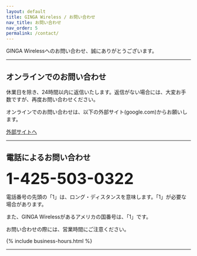 ```yaml
---
layout: default
title: GINGA Wireless / お問い合わせ
nav_title: お問い合わせ
nav_order: 5
permalink: /contact/
---
```

<main>
  <div class="container">
    <p>GINGA Wirelessへのお問い合わせ、誠にありがとうございます。</p>
    <hr>
    <div>
      <h2>オンラインでのお問い合わせ</h2>
      <div class="alert alert-warning">
        <p>休業日を除き、24時間以内に返信いたします。返信がない場合には、大変お手数ですが、再度お問い合わせください。</p>
      </div>
      <p>オンラインでのお問い合わせは、以下の外部サイト(google.com)からお願いします。</p>
      <a href="https://docs.google.com/forms/d/1dC6fsDXxYNeQRDl4Sx6ly3f_HwbPVN9egNLDHMPQNXc/viewform" class="btn btn-warning btn-lg">外部サイトへ</a>
    </div>
    <hr>
    <div>
      <h2>電話によるお問い合わせ</h2>
      <span style="font-size: 300%;"><strong>1-425-503-0322</strong></span>
      <div class="alert alert-info">
        <p>電話番号の先頭の「1」は、ロング・ディスタンスを意味します。「1」が必要な場合があります。</p>
        <p>また、GINGA Wirelessがあるアメリカの国番号は、「1」です。</p>
      </div>
      <div class="alert alert-warning">
        <p>お問い合わせの際には、営業時間にご注意ください。</p>
      </div>
{%    include business-hours.html
%}    </div>
    <hr>
  </div>
</main>
